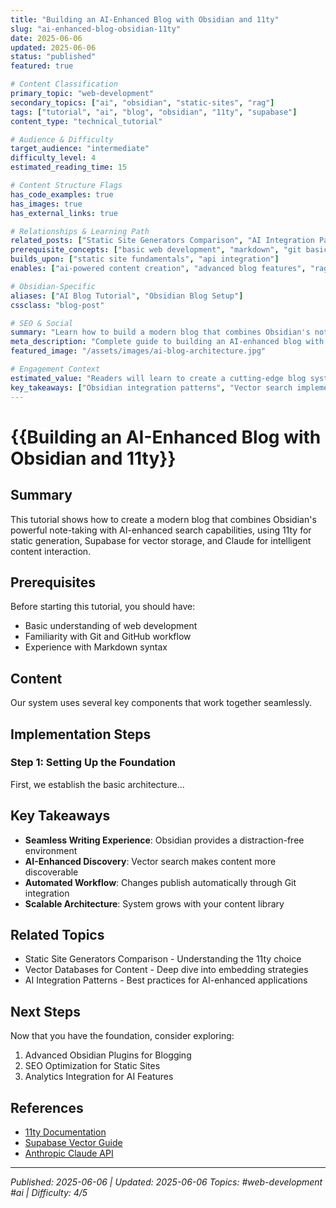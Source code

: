 ```yaml
---
title: "Building an AI-Enhanced Blog with Obsidian and 11ty"
slug: "ai-enhanced-blog-obsidian-11ty"
date: 2025-06-06
updated: 2025-06-06
status: "published"
featured: true

# Content Classification
primary_topic: "web-development"
secondary_topics: ["ai", "obsidian", "static-sites", "rag"]
tags: ["tutorial", "ai", "blog", "obsidian", "11ty", "supabase"]
content_type: "technical_tutorial"

# Audience & Difficulty
target_audience: "intermediate"
difficulty_level: 4
estimated_reading_time: 15

# Content Structure Flags
has_code_examples: true
has_images: true
has_external_links: true

# Relationships & Learning Path
related_posts: ["Static Site Generators Comparison", "AI Integration Patterns"]
prerequisite_concepts: ["basic web development", "markdown", "git basics"]
builds_upon: ["static site fundamentals", "api integration"]
enables: ["ai-powered content creation", "advanced blog features", "rag implementation"]

# Obsidian-Specific
aliases: ["AI Blog Tutorial", "Obsidian Blog Setup"]
cssclass: "blog-post"

# SEO & Social
summary: "Learn how to build a modern blog that combines Obsidian's note-taking power with AI-enhanced search and chat capabilities using 11ty, Supabase, and Claude."
meta_description: "Complete guide to building an AI-enhanced blog with Obsidian, 11ty, Supabase vector search, and Claude integration for intelligent content discovery."
featured_image: "/assets/images/ai-blog-architecture.jpg"

# Engagement Context
estimated_value: "Readers will learn to create a cutting-edge blog system that enhances content discovery through AI and maintains a seamless writing workflow."
key_takeaways: ["Obsidian integration patterns", "Vector search implementation", "RAG architecture", "Automated deployment pipelines"]
---
```


# {{Building an AI-Enhanced Blog with Obsidian and 11ty}}

## Summary
This tutorial shows how to create a modern blog that combines Obsidian's powerful note-taking with AI-enhanced search capabilities, using 11ty for static generation, Supabase for vector storage, and Claude for intelligent content interaction.

## Prerequisites
Before starting this tutorial, you should have:
- Basic understanding of web development
- Familiarity with Git and GitHub workflow
- Experience with Markdown syntax

## Content
Our system uses several key components that work together seamlessly.

## Implementation Steps

### Step 1: Setting Up the Foundation
First, we establish the basic architecture...

## Key Takeaways
- **Seamless Writing Experience**: Obsidian provides a distraction-free environment
- **AI-Enhanced Discovery**: Vector search makes content more discoverable
- **Automated Workflow**: Changes publish automatically through Git integration
- **Scalable Architecture**: System grows with your content library


## Related Topics
- Static Site Generators Comparison - Understanding the 11ty choice
- Vector Databases for Content - Deep dive into embedding strategies
- AI Integration Patterns - Best practices for AI-enhanced applications

## Next Steps
Now that you have the foundation, consider exploring:
1. Advanced Obsidian Plugins for Blogging
2. SEO Optimization for Static Sites
3. Analytics Integration for AI Features

## References
- [11ty Documentation](https://11ty.dev)
- [Supabase Vector Guide](https://supabase.com/docs/guides/database/extensions/pgvector)
- [Anthropic Claude API](https://docs.anthropic.com) 

---

*Published: 2025-06-06 | Updated: 2025-06-06*
*Topics: #web-development #ai | Difficulty: 4/5*


